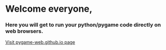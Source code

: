 # Welcome everyone, 

### Here you will get to run your python/pygame code directly on web browsers.

[Visit pygame-web.github.io page](https://pygame-web.github.io)
